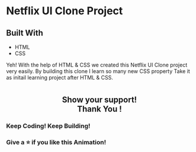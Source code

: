 # Netflix UI Clone Project

## Built With

- HTML
- CSS

Yeh! With the help of HTML & CSS we created this Netflix UI Clone project very easily. 
By building this clone I learn so many new CSS property Take it as initail learning project after HTML & CSS.

#
 <h2 align= "center">Show your support! </br>
Thank You !</h2>

### Keep Coding! Keep Building!

### Give a ⭐ if you like this Animation!
